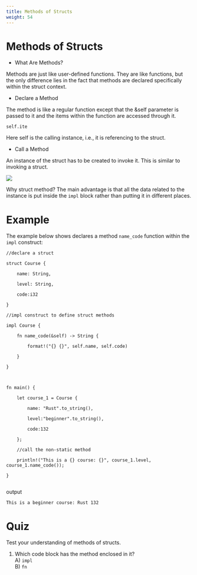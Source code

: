 ```yaml
---
title: Methods of Structs
weight: 54
---
```


# Methods of Structs

- What Are Methods? 

Methods are just like user-defined functions. They are like functions, but the only difference lies in the fact that methods are declared specifically 
within the struct context.

- Declare a Method 

The method is like a regular function except that the &self parameter is passed to it and the items within the function are accessed through it.

```
self.ite
```
Here self is the calling instance, i.e., it is referencing to the struct.

- Call a Method 

An instance of the struct has to be created to invoke it. This is similar to invoking a struct.

![](/img/diagrams/method-struct-call.png)

 Why struct method? The main advantage is that all the data related to the instance is put inside the `impl` block rather than putting it in different places.
 
 # Example 
 
The example below shows declares a method `name_code` function within the `impl` construct:

```
//declare a struct

struct Course {

    name: String,

    level: String,

    code:i32

}

//impl construct to define struct methods

impl Course {

    fn name_code(&self) -> String {

        format!("{} {}", self.name, self.code)

    }

}



fn main() {

    let course_1 = Course {

        name: "Rust".to_string(),

        level:"beginner".to_string(),

        code:132

    };

    //call the non-static method

    println!("This is a {} course: {}", course_1.level, course_1.name_code());

}


```

output 

```
This is a beginner course: Rust 132

```
# Quiz 

Test your understanding of methods of structs.

1. Which code block has the method enclosed in it? <br>
A) `impl` <br>
B) `fn` <br>







